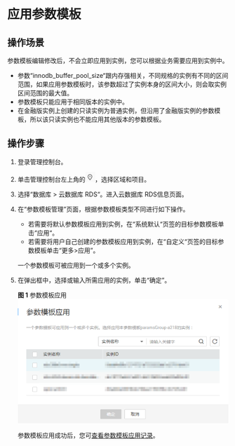 # 应用参数模板<a name="rds_05_0018"></a>

## 操作场景<a name="section732387614651"></a>

参数模板编辑修改后，不会立即应用到实例，您可以根据业务需要应用到实例中。

-   参数“innodb\_buffer\_pool\_size“跟内存强相关，不同规格的实例有不同的区间范围，如果应用参数模板时，该参数超过了实例本身的区间大小，则会取实例区间范围的最大值。
-   参数模板只能应用于相同版本的实例中。
-   在金融版实例上创建的只读实例为普通实例，但沿用了金融版实例的参数模板，所以该只读实例也不能应用其他版本的参数模板。

## 操作步骤<a name="section05781558132917"></a>

1.  登录管理控制台。
2.  单击管理控制台左上角的![](figures/Region灰色图标.png)，选择区域和项目。
3.  选择“数据库  \>  云数据库 RDS“。进入云数据库 RDS信息页面。
4.  在“参数模板管理”页面，根据参数模板类型不同进行如下操作。

    -   若需要将默认参数模板应用到实例，在“系统默认“页签的目标参数模板单击“应用“。
    -   若需要将用户自己创建的参数模板应用到实例，在“自定义“页签的目标参数模板单击“更多\>应用”。

    一个参数模板可被应用到一个或多个实例。

5.  在弹出框中，选择或输入所需应用的实例，单击“确定”。

    **图 1**  参数模板应用<a name="fig1953112665910"></a>  
    ![](figures/参数模板应用.png "参数模板应用")

    参数模板应用成功后，您可[查看参数模板应用记录](查看参数模板应用记录.md)。


